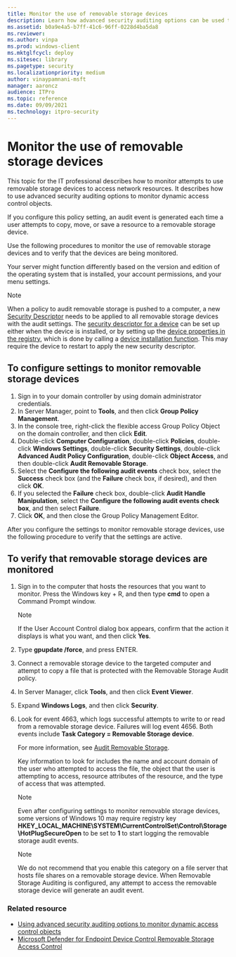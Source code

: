 ```yaml
---
title: Monitor the use of removable storage devices
description: Learn how advanced security auditing options can be used to monitor attempts to use removable storage devices to access network resources.
ms.assetid: b0a9e4a5-b7ff-41c6-96ff-0228d4ba5da8
ms.reviewer:
ms.author: vinpa
ms.prod: windows-client
ms.mktglfcycl: deploy
ms.sitesec: library
ms.pagetype: security
ms.localizationpriority: medium
author: vinaypamnani-msft
manager: aaroncz
audience: ITPro
ms.topic: reference
ms.date: 09/09/2021
ms.technology: itpro-security
---
```


# Monitor the use of removable storage devices

This topic for the IT professional describes how to monitor attempts to use removable storage devices to access network resources. It describes how to use advanced security auditing options to monitor dynamic access control objects.

If you configure this policy setting, an audit event is generated each time a user attempts to copy, move, or save a resource to a removable storage device.

Use the following procedures to monitor the use of removable storage devices and to verify that the devices are being monitored.

Your server might function differently based on the version and edition of the operating system that is installed, your account permissions, and your menu settings.

> [!NOTE]
> When a policy to audit removable storage is pushed to a computer, a new [Security Descriptor](/windows/win32/secauthz/audit-generation) needs to be applied to all removable storage devices with the audit settings. The [security descriptor for a device](/windows-hardware/drivers/kernel/controlling-device-access) can be set up either when the device is installed, or by setting up the [device properties in the registry](/windows-hardware/drivers/kernel/setting-device-object-registry-properties-after-installation), which is done by calling a [device installation function](/previous-versions/ff541299(v=vs.85)). This may require the device to restart to apply the new security descriptor.

## To configure settings to monitor removable storage devices

1. Sign in to your domain controller by using domain administrator credentials.
2. In Server Manager, point to **Tools**, and then click **Group Policy Management**.
3. In the console tree, right-click the flexible access Group Policy Object on the domain controller, and then click **Edit**.
4. Double-click **Computer Configuration**, double-click **Policies**, double-click **Windows Settings**, double-click **Security Settings**, double-click **Advanced Audit Policy Configuration**, double-click **Object Access**, and then double-click **Audit Removable Storage**.
5. Select the **Configure the following audit events** check box, select the **Success** check box (and the **Failure** check box, if desired), and then click **OK**.
6. If you selected the **Failure** check box, double-click **Audit Handle Manipulation**, select the **Configure the following audit events check box**, and then select **Failure**.
7. Click **OK**, and then close the Group Policy Management Editor.

After you configure the settings to monitor removable storage devices, use the following procedure to verify that the settings are active.

## To verify that removable storage devices are monitored

1. Sign in to the computer that hosts the resources that you want to monitor. Press the Windows key + R, and then type **cmd** to open a Command Prompt window.

    > [!NOTE]
    > If the User Account Control dialog box appears, confirm that the action it displays is what you want, and then click **Yes**.

2. Type **gpupdate /force**, and press ENTER.
3. Connect a removable storage device to the targeted computer and attempt to copy a file that is protected with the Removable Storage Audit policy.
4. In Server Manager, click **Tools**, and then click **Event Viewer**.
5. Expand **Windows Logs**, and then click **Security**.
6. Look for event 4663, which logs successful attempts to write to or read from a removable storage device. Failures will log event 4656. Both events include **Task Category = Removable Storage device**.

    For more information, see [Audit Removable Storage](audit-removable-storage.md).

    Key information to look for includes the name and account domain of the user who attempted to access the file, the object that the user is attempting to access, resource attributes of the resource, and the type of access that was attempted.

    > [!NOTE]
    > Even after configuring settings to monitor removable storage devices, some versions of Windows 10 may require registry key **HKEY_LOCAL_MACHINE\SYSTEM\CurrentControlSet\Control\Storage\HotPlugSecureOpen** to be set to **1** to start logging the removable storage audit events.

    > [!NOTE]
    > We do not recommend that you enable this category on a file server that hosts file shares on a removable storage device. When Removable Storage Auditing is configured, any attempt to access the removable storage device will generate an audit event.

### Related resource

- [Using advanced security auditing options to monitor dynamic access control objects](using-advanced-security-auditing-options-to-monitor-dynamic-access-control-objects.md)
- [Microsoft Defender for Endpoint Device Control Removable Storage Access Control](/microsoft-365/security/defender-endpoint/device-control-removable-storage-access-control)

